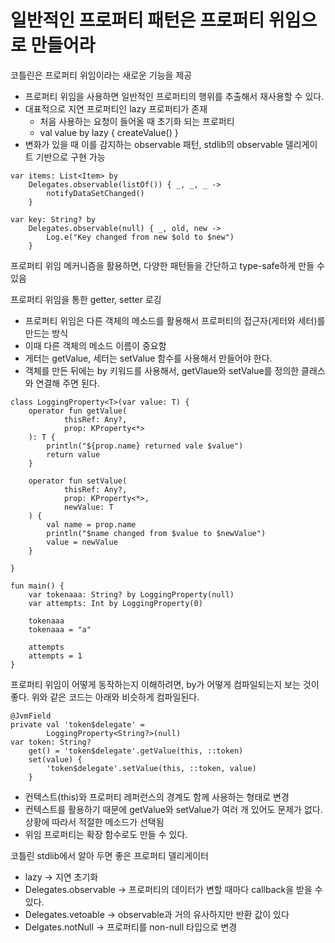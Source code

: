 # 일반적인 프로퍼티 패턴은 프로퍼티 위임으로 만들어라

코틀린은 프로퍼티 위임이라는 새로운 기능을 제공

* 프로퍼티 위임을 사용하면 일반적인 프로퍼티의 행위를 추출해서 재사용할 수 있다.
* 대표적으로 지연 프로퍼티인 lazy 프로퍼티가 존재
  * 처음 사용하는 요청이 들어올 때 초기화 되는 프로퍼티
  * val value by lazy { createValue() }
* 변화가 있을 때 이를 감지하는 observable 패턴, stdlib의 observable 델리게이트 기반으로 구현 가능

```
var items: List<Item> by
	Delegates.observable(listOf()) { _, _, _ -> 
    	notifyDataSetChanged()
    }
    
var key: String? by
	Delegates.observable(null) { _, old, new ->
    	Log.e("Key changed from new $old to $new")
    }
```

프로퍼티 위임 메커니즘을 활용하면, 다양한 패턴들을 간단하고 type-safe하게 만들 수 있음

프로퍼티 위임을 통한 getter, setter 로깅

* 프로퍼티 위임은 다른 객체의 메소드를 활용해서 프로퍼티의 접근자(게터와 세터)를 만드는 방식
* 이때 다른 객체의 메소드 이름이 중요함
* 게터는 getValue, 세터는 setValue 함수를 사용해서 만들어야 한다.
* 객체를 만든 뒤에는 by 키워드를 사용해서, getVlaue와 setValue를 정의한 클래스와 연결해 주면 된다.

```
class LoggingProperty<T>(var value: T) {
    operator fun getValue(
            thisRef: Any?,
            prop: KProperty<*>
    ): T {
        println("${prop.name} returned vale $value")
        return value
    }

    operator fun setValue(
            thisRef: Any?,
            prop: KProperty<*>,
            newValue: T
    ) {
        val name = prop.name
        println("$name changed from $value to $newValue")
        value = newValue
    }

}

fun main() {
    var tokenaaa: String? by LoggingProperty(null)
    var attempts: Int by LoggingProperty(0)

    tokenaaa
    tokenaaa = "a"

    attempts
    attempts = 1
}
```

프로퍼티 위임이 어떻게 동작하는지 이해하려면, by가 어떻게 컴파일되는지 보는 것이 좋다. 위와 같은 코드는 아래와 비슷하게 컴파일된다.

```
@JvmField
private val 'token$delegate' =
        LoggingProperty<String?>(null)
var token: String?
    get() = 'token$delegate'.getValue(this, ::token)
    set(value) {
        'token$delegate'.setValue(this, ::token, value)
    }
```

* 컨텍스트(this)와 프로퍼티 레퍼런스의 경계도 함께 사용하는 형태로 변경
* 컨텍스트를 활용하기 때문에 getValue와 setValue가 여러 개 있어도 문제가 없다. 상황에 따라서 적절한 메소드가 선택됨
* 위임 프로퍼티는 확장 함수로도 만들 수 있다.

코틀린 stdlib에서 알아 두면 좋은 프로퍼티 델리게이터

* lazy -> 지연 초기화
* Delegates.observable -> 프로퍼티의 데이터가 변할 때마다 callback을 받을 수 있다.
* Delegates.vetoable -> observable과 거의 유사하지만 반환 값이 있다
* Delgates.notNull -> 프로퍼티를 non-null 타입으로 변경
